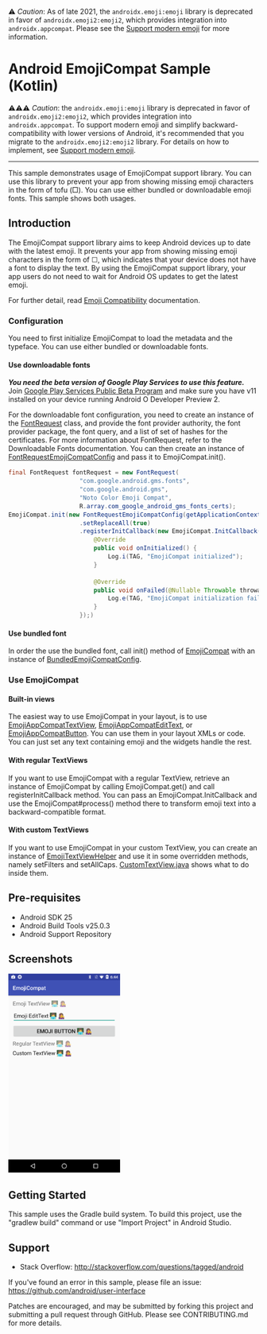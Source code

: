 ⚠️ *Caution*: As of late 2021, the `androidx.emoji:emoji` library is deprecated in favor of `androidx.emoji2:emoji2`, which provides integration into `androidx.appcompat`. Please see the [Support modern emoji](https://developer.android.com/develop/ui/views/text-and-emoji/emoji2) for more information.



Android EmojiCompat Sample (Kotlin)
===================================

⚠️⚠️⚠️ *Caution*: the `androidx.emoji:emoji` library is deprecated in favor of `androidx.emoji2:emoji2`, which provides integration into `androidx.appcompat`.
To support modern emoji and simplify backward-compatibility with lower versions of Android, it's recommended that you migrate to the `androidx.emoji2:emoji2` library. 
For details on how to implement, see [Support modern emoji](https://developer.android.com/develop/ui/views/text-and-emoji/emoji2).

------------

This sample demonstrates usage of EmojiCompat support library. You can use this library
to prevent your app from showing missing emoji characters in the form of tofu (□). You
can use either bundled or downloadable emoji fonts. This sample shows both usages.

Introduction
------------

The EmojiCompat support library aims to keep Android devices up to date with the latest emoji. It
prevents your app from showing missing emoji characters in the form of ☐, which indicates that your
device does not have a font to display the text. By using the EmojiCompat support library, your app
users do not need to wait for Android OS updates to get the latest emoji.

For further detail, read [Emoji Compatibility][1] documentation.

### Configuration

You need to first initialize EmojiCompat to load the metadata and the typeface. You can use either
bundled or downloadable fonts.

#### Use downloadable fonts

***You need the beta version of Google Play Services to use this feature.*** Join
[Google Play Services Public Beta Program][4] and make sure you have v11 installed on your device
running Android O Developer Preview 2.

For the downloadable font configuration, you need to create an instance of the [FontRequest][5]
class, and provide the font provider authority, the font provider package, the font query, and a
list of set of hashes for the certificates. For more information about FontRequest, refer to the
Downloadable Fonts documentation. You can then create an instance of
[FontRequestEmojiCompatConfig][6] and pass it to EmojiCompat.init().

```java
final FontRequest fontRequest = new FontRequest(
                    "com.google.android.gms.fonts",
                    "com.google.android.gms",
                    "Noto Color Emoji Compat",
                    R.array.com_google_android_gms_fonts_certs);
EmojiCompat.init(new FontRequestEmojiCompatConfig(getApplicationContext(), fontRequest)
                    .setReplaceAll(true)
                    .registerInitCallback(new EmojiCompat.InitCallback() {
                        @Override
                        public void onInitialized() {
                            Log.i(TAG, "EmojiCompat initialized");
                        }

                        @Override
                        public void onFailed(@Nullable Throwable throwable) {
                            Log.e(TAG, "EmojiCompat initialization failed", throwable);
                        }
                    });)
```

#### Use bundled font

In order the use the bundled font, call init() method of [EmojiCompat][2] with an instance of
[BundledEmojiCompatConfig][3].

### Use EmojiCompat

#### Built-in views

The easiest way to use EmojiCompat in your layout, is to use [EmojiAppCompatTextView][7],
[EmojiAppCompatEditText][8], or [EmojiAppCompatButton][9]. You can use them in your layout XMLs or
code. You can just set any text containing emoji and the widgets handle the rest.

#### With regular TextViews

If you want to use EmojiCompat with a regular TextView, retrieve an instance of EmojiCompat by
calling EmojiCompat.get() and call registerInitCallback method. You can pass an
EmojiCompat.InitCallback and use the EmojiCompat#process() method there to transform emoji text into
a backward-compatible format.

#### With custom TextViews

If you want to use EmojiCompat in your custom TextView, you can create an instance of
[EmojiTextViewHelper][10] and use it in some overridden methods, namely setFilters and setAllCaps.
[CustomTextView.java][11] shows what to do inside them.

[1]: https://developer.android.com/preview/features/emoji-compat.html
[2]: https://developer.android.com/reference/android/support/text/emoji/EmojiCompat.html
[3]: https://developer.android.com/reference/android/support/text/emoji/bundled/BundledEmojiCompatConfig.html
[4]: https://developers.google.com/android/guides/beta-program
[5]: https://developer.android.com/reference/android/support/v4/provider/FontRequest.html
[6]: https://developer.android.com/reference/android/support/text/emoji/FontRequestEmojiCompatConfig.html
[7]: https://developer.android.com/reference/android/support/text/emoji/widget/EmojiAppCompatTextView.html
[8]: https://developer.android.com/reference/android/support/text/emoji/widget/EmojiAppCompatEditText.html
[9]: https://developer.android.com/reference/android/support/text/emoji/widget/EmojiAppCompatButton.html
[10]: https://developer.android.com/reference/android/support/text/emoji/widget/EmojiCompatViewHelper.html
[11]: https://github.com/googlesamples/android-EmojiCompat/blog/master/app/src/main/java/com/example/android/emojicompat/CustomTextView.java

Pre-requisites
--------------

- Android SDK 25
- Android Build Tools v25.0.3
- Android Support Repository

Screenshots
-------------

<img src="../EmojiCompat/screenshots/1-main.png" height="400" alt="Screenshot"/> 

Getting Started
---------------

This sample uses the Gradle build system. To build this project, use the
"gradlew build" command or use "Import Project" in Android Studio.

Support
-------

- Stack Overflow: http://stackoverflow.com/questions/tagged/android

If you've found an error in this sample, please file an issue:
https://github.com/android/user-interface

Patches are encouraged, and may be submitted by forking this project and
submitting a pull request through GitHub. Please see CONTRIBUTING.md for more details.

